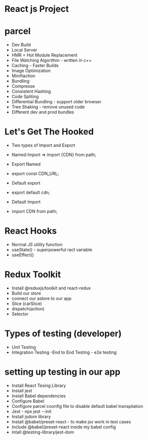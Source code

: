# React js Project

# parcel
- Dev Build
- Local Server
- HMR = Hot Module Replacement
- File Watching Algorithm - written in c++
- Caching - Faster Builds
- Image Optimization
- Minifiaction
- Bundling
- Compresse
- Consistent Hashing
- Code Spliting
- Differential Bundling - support older browser
- Tree Shaking - remove unused code
- Different dev and prod bundles

# Let's Get The Hooked
- Two types of Import and Export
 - Named Import => import {CDN} from path;

- Export Named
 - export const CDN_URL;

- Default export
 - export default cdn;

- Default Import
 - import CDN from path;

# React Hooks
 - Normal JS utility function
 - useState() - superpowerful ract variable
 - useEffect()

# Redux Toolkit
 - Install @reduxjs/toolkit and react-redux
 - Build our store
 - connect our astore to our app
 - Slice (carSlice)
 - dispatch(action)
 - Selector

# Types of testing (developer)
 - Unit Testing
 - Integration Testing
 -End to End Testing - e2e testing

# setting up testing in our app
 - Install React Tesing Library
 - Install jest
 - Install Babel dependencies
 - Configure Babel
 - Configure parcel coonfig file to disable default babel transpilation
 - Jest - npx jest --init
 - Install jsdom library
 - Install @babel/preset-react - to make jsx work in test cases
 - Include @babel/preset-react inside my  babel config
 - Intall @testing-library/jest-dom
